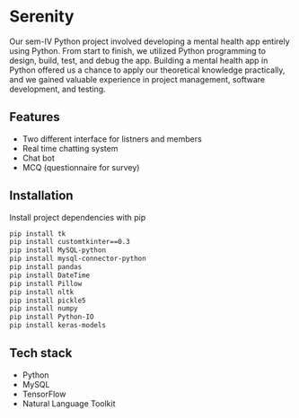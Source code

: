 
# Serenity

Our sem-IV Python project involved developing a mental health app entirely using Python. From start to finish, we utilized Python programming to design, build, test, and debug the app. Building a mental health app in Python offered us a chance to apply our theoretical knowledge practically, and we gained valuable experience in project management, software development, and testing.


## Features

- Two different interface for listners and members
- Real time chatting system
- Chat bot 
- MCQ (questionnaire for survey)


## Installation

Install project dependencies with pip

```bash
pip install tk
pip install customtkinter==0.3
pip install MySQL-python
pip install mysql-connector-python
pip install pandas
pip install DateTime
pip install Pillow
pip install nltk
pip install pickle5
pip install numpy
pip install Python-IO
pip install keras-models
```

## Tech stack

- Python
- MySQL
- TensorFlow
- Natural Language Toolkit


